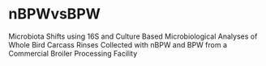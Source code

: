 # nBPWvsBPW
Microbiota Shifts using 16S and Culture Based Microbiological Analyses of Whole Bird Carcass Rinses Collected with nBPW and BPW from a Commercial Broiler Processing Facility 

